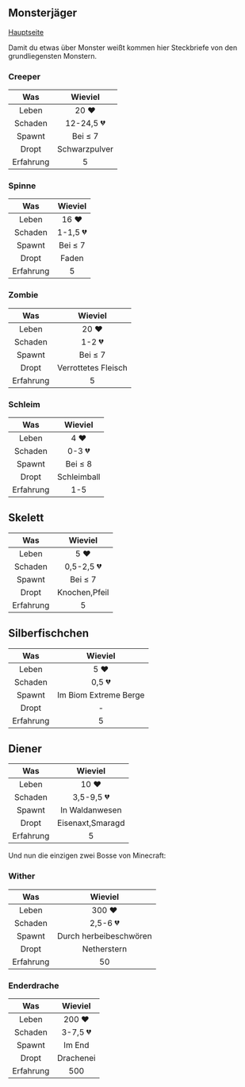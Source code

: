 ## Monsterjäger

[Hauptseite](README.md)

Damit du etwas über Monster weißt kommen hier Steckbriefe von den grundliegensten Monstern.

### Creeper

| Was           | Wieviel       |
|:-------------:|:-------------:|
| Leben         | 20 ❤         |
| Schaden       | 12-24,5 💔   |
| Spawnt        | Bei &le; 7    |
| Dropt         | Schwarzpulver |
| Erfahrung     | 5             |

### Spinne

| Was           | Wieviel       |
|:-------------:|:-------------:|
| Leben         | 16 ❤         |
| Schaden       | 1-1,5 💔      |
| Spawnt        | Bei &le; 7    |
| Dropt         | Faden         |
| Erfahrung     | 5             |

### Zombie

| Was           | Wieviel       |
|:-------------:|:-------------:|
| Leben         | 20 ❤         |
| Schaden       | 1-2 💔        |
| Spawnt        | Bei &le; 7    |
| Dropt         | Verrottetes Fleisch|
| Erfahrung     | 5             |

### Schleim

| Was           | Wieviel       |
|:-------------:|:-------------:|
| Leben         | 4 ❤          |
| Schaden       | 0-3 💔        |
| Spawnt        | Bei &le; 8    |
| Dropt         | Schleimball   |
| Erfahrung     | 1-5           |

## Skelett

| Was           | Wieviel       |
|:-------------:|:-------------:|
| Leben         | 5 ❤          |
| Schaden       | 0,5-2,5 💔    |
| Spawnt        | Bei &le; 7    |
| Dropt         | Knochen,Pfeil |
| Erfahrung     | 5             |

## Silberfischchen

| Was           | Wieviel       |
|:-------------:|:-------------:|
| Leben         | 5 ❤          |
| Schaden       | 0,5 💔        |
| Spawnt        | Im Biom Extreme Berge|
| Dropt         | -             |
| Erfahrung     | 5             |

## Diener

| Was           | Wieviel       |
|:-------------:|:-------------:|
| Leben         | 10 ❤         |
| Schaden       | 3,5-9,5 💔    |
| Spawnt        | In Waldanwesen|
| Dropt         | Eisenaxt,Smaragd|
| Erfahrung     | 5             |

Und nun die einzigen zwei Bosse von Minecraft:

### Wither

| Was           | Wieviel       |
|:-------------:|:-------------:|
| Leben         | 300 ❤        |
| Schaden       | 2,5-6 💔      |
| Spawnt        | Durch herbeibeschwören|
| Dropt         | Netherstern   |
| Erfahrung     | 50            |


### Enderdrache

| Was           | Wieviel       |
|:-------------:|:-------------:|
| Leben         | 200 ❤        |
| Schaden       | 3-7,5 💔      |
| Spawnt        | Im End        |
| Dropt         | Drachenei     |
| Erfahrung     | 500           |
